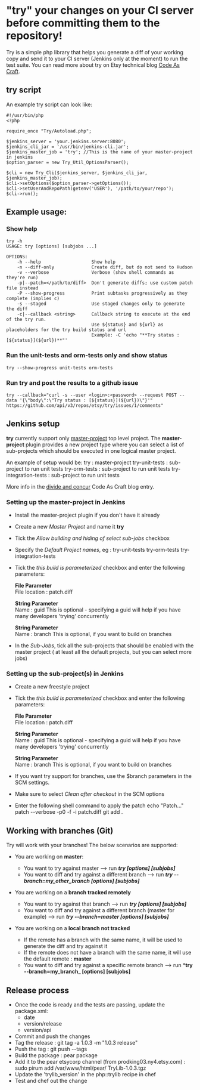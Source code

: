 # "try" your changes on your CI server before committing them to the repository!

Try is a simple php library that helps you generate a diff of your working copy and send it to 
your CI server (Jenkins only at the moment) to run the test suite. You can read more about try
on Etsy technical blog [Code As Craft](http://codeascraft.etsy.com/2011/10/11/did-you-try-it-before-you-committed/).

## try script

An example try script can look like:

    #!/usr/bin/php
    <?php
    
    require_once "Try/Autoload.php";
    
    $jenkins_server = 'your.jenkins.server:8080';
    $jenkins_cli_jar = '/usr/bin/jenkins-cli.jar';
    $jenkins_master_job = 'try'; //This is the name of your master-project in jenkins
    $option_parser = new Try_Util_OptionsParser();
    
    $cli = new Try_Cli($jenkins_server, $jenkins_cli_jar, $jenkins_master_job);
    $cli->setOptions($option_parser->getOptions());
    $cli->setUserAndRepoPath(getenv('USER'), '/path/to/your/repo');
    $cli->run();

## Example usage:

### Show help

	try -h
	USAGE: try [options] [subjobs ...]

	OPTIONS:
	    -h --help                   Show help
	    -n --diff-only              Create diff, but do not send to Hudson
	    -v --verbose                Verbose (show shell commands as they're run)
	    -p|--patch=</path/to/diff>  Don't generate diffs; use custom patch file instead
	    -P --show-progress          Print subtasks progressively as they complete (implies c)
	    -s --staged                 Use staged changes only to generate the diff
	    -c|--callback <string>      Callback string to execute at the end of the try run.
	                                Use ${status} and ${url} as placeholders for the try build status and url
	                                Example: -C 'echo "**Try status : [${status}](${url})**"'

### Run the unit-tests and orm-tests only and show status
	try --show-progress unit-tests orm-tests

### Run try and post the results to a github issue
	try --callback="curl -s --user <login>:<password> --request POST --data '{\"body\":\"Try status : [${status}](${url})\"}'" https://github.com/api/v3/repos/etsy/try/issues/1/comments"


## Jenkins setup

**try** currently support only [master-project](https://github.com/etsy/jenkins-master-project) top level project. 
The **master-project** plugin provides a new project type where you can select a list of sub-projects which should be executed in one logical master project.

An example of setup would be:
	try : master-project
		try-unit-tests : sub-project to run unit tests
		try-orm-tests : sub-project to run unit tests
		try-integration-tests : sub-project to run unit tests

More info in the [divide and concur](http://codeascraft.etsy.com/2011/04/20/divide-and-concur/) Code As Craft blog entry.

### Setting up the master-project in Jenkins

* Install the master-project plugin if you don't have it already
* Create a new *Master Project* and name it **try**
* Tick the *Allow building and hiding of select sub-jobs* checkbox
* Specify the *Default Project names*, eg : try-unit-tests try-orm-tests try-integration-tests
* Tick the *this build is parameterized* checkbox and enter the following parameters:

	**File Parameter**  
	File location : patch.diff

	**String Parameter**  
	Name : guid
	This is optional - specifying a guid will help if you have many developers 'trying' concurrently
	
	**String Parameter**  
	Name : branch
	This is optional, if you want to build on branches
	
* In the *Sub-Jobs*, tick all the sub-projects that should be enabled with the master project ( at least all the default projects, but you can select more jobs)
		
### Setting up the sub-project(s) in Jenkins

* Create a new freestyle project
* Tick the *this build is parameterized* checkbox and enter the following parameters:

	**File Parameter**  
	File location : patch.diff

	**String Parameter**  
	Name : guid
	This is optional - specifying a guid will help if you have many developers 'trying' concurrently
	
	**String Parameter**  
	Name : branch
	This is optional, if you want to build on branches

* If you want try support for branches, use the $branch parameters in the SCM settings.
* Make sure to select *Clean after checkout* in the SCM options
* Enter the following shell command to apply the patch
	echo "Patch..."
    patch --verbose -p0 -f -i patch.diff
    git add .


## Working with branches (Git)

Try will work with your branches! The below scenarios are supported:

* You are working on **master**:
	* You want to try against master --> run ***try [options] [subjobs]***
	* You want to diff and try against a different branch --> run ***try --branch=my_other_branch [options] [subjobs]***

* You are working on a **branch tracked remotely**
	* You want to try against that branch --> run ***try [options] [subjobs]***
	* You want to diff and try against a different branch (master for example) --> run ***try --branch=master [options] [subjobs]***  

* You are working on a **local branch not tracked**
	* If the remote has a branch with the same name, it will be used to generate the diff and try against it
	* If the remote does not have a branch with the same name, it will use the default remote : **master**
	* You want to diff and try against a specific remote branch --> run ***try --branch=my_branch_ [options] [subjobs]**

## Release process

* Once the code is ready and the tests are passing, update the package.xml:
    * date
    * version/release
    * version/api
* Commit and push the changes
* Tag the release : git tag -a 1.0.3 -m "1.0.3 release"
* Push the tag : git push --tags
* Build the package : pear package
* Add it to the pear etsycorp channel (from prodking03.ny4.etsy.com) : sudo pirum add /var/www/html/pear/ TryLib-1.0.3.tgz
* Update the 'trylib_version' in the php::trylib recipe in chef
* Test and chef out the change
